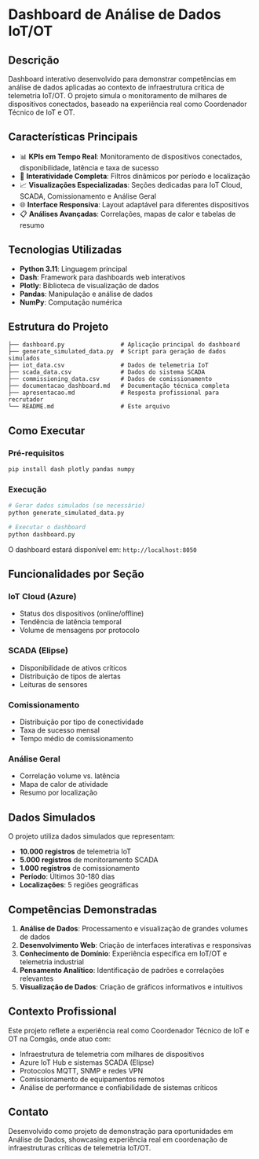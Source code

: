 # Dashboard de Análise de Dados IoT/OT

## Descrição

Dashboard interativo desenvolvido para demonstrar competências em análise de dados aplicadas ao contexto de infraestrutura crítica de telemetria IoT/OT. O projeto simula o monitoramento de milhares de dispositivos conectados, baseado na experiência real como Coordenador Técnico de IoT e OT.

## Características Principais

- 📊 **KPIs em Tempo Real**: Monitoramento de dispositivos conectados, disponibilidade, latência e taxa de sucesso
- 🔄 **Interatividade Completa**: Filtros dinâmicos por período e localização
- 📈 **Visualizações Especializadas**: Seções dedicadas para IoT Cloud, SCADA, Comissionamento e Análise Geral
- 🌐 **Interface Responsiva**: Layout adaptável para diferentes dispositivos
- 📋 **Análises Avançadas**: Correlações, mapas de calor e tabelas de resumo

## Tecnologias Utilizadas

- **Python 3.11**: Linguagem principal
- **Dash**: Framework para dashboards web interativos
- **Plotly**: Biblioteca de visualização de dados
- **Pandas**: Manipulação e análise de dados
- **NumPy**: Computação numérica

## Estrutura do Projeto

```
├── dashboard.py                # Aplicação principal do dashboard
├── generate_simulated_data.py  # Script para geração de dados simulados
├── iot_data.csv                # Dados de telemetria IoT
├── scada_data.csv              # Dados do sistema SCADA
├── commissioning_data.csv      # Dados de comissionamento
├── documentacao_dashboard.md   # Documentação técnica completa
├── apresentacao.md             # Resposta profissional para recrutador
└── README.md                   # Este arquivo
```

## Como Executar

### Pré-requisitos
```bash
pip install dash plotly pandas numpy
```

### Execução
```bash
# Gerar dados simulados (se necessário)
python generate_simulated_data.py

# Executar o dashboard
python dashboard.py
```

O dashboard estará disponível em: `http://localhost:8050`

## Funcionalidades por Seção

### IoT Cloud (Azure)
- Status dos dispositivos (online/offline)
- Tendência de latência temporal
- Volume de mensagens por protocolo

### SCADA (Elipse)
- Disponibilidade de ativos críticos
- Distribuição de tipos de alertas
- Leituras de sensores

### Comissionamento
- Distribuição por tipo de conectividade
- Taxa de sucesso mensal
- Tempo médio de comissionamento

### Análise Geral
- Correlação volume vs. latência
- Mapa de calor de atividade
- Resumo por localização

## Dados Simulados

O projeto utiliza dados simulados que representam:
- **10.000 registros** de telemetria IoT
- **5.000 registros** de monitoramento SCADA
- **1.000 registros** de comissionamento
- **Período**: Últimos 30-180 dias
- **Localizações**: 5 regiões geográficas

## Competências Demonstradas

1. **Análise de Dados**: Processamento e visualização de grandes volumes de dados
2. **Desenvolvimento Web**: Criação de interfaces interativas e responsivas
3. **Conhecimento de Domínio**: Experiência específica em IoT/OT e telemetria industrial
4. **Pensamento Analítico**: Identificação de padrões e correlações relevantes
5. **Visualização de Dados**: Criação de gráficos informativos e intuitivos

## Contexto Profissional

Este projeto reflete a experiência real como Coordenador Técnico de IoT e OT na Comgás, onde atuo com:
- Infraestrutura de telemetria com milhares de dispositivos
- Azure IoT Hub e sistemas SCADA (Elipse)
- Protocolos MQTT, SNMP e redes VPN
- Comissionamento de equipamentos remotos
- Análise de performance e confiabilidade de sistemas críticos

## Contato

Desenvolvido como projeto de demonstração para oportunidades em Análise de Dados, showcasing experiência real em coordenação de infraestruturas críticas de telemetria IoT/OT.

